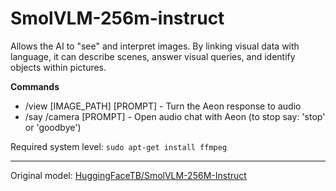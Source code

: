 # SmolVLM-256m-instruct

Allows the AI to "see" and interpret images. By linking visual data with language, it can describe scenes, answer visual queries, and identify objects within pictures.

**Commands**
* /view [IMAGE_PATH] [PROMPT] - Turn the Aeon response to audio
* /say /camera [PROMPT] - Open audio chat with Aeon (to stop say: 'stop' or 'goodbye') 

Required system level: `sudo apt-get install ffmpeg`

----

Original model: [HuggingFaceTB/SmolVLM-256M-Instruct](https://huggingface.co/HuggingFaceTB/SmolVLM-256M-Instruct)


